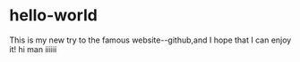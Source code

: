 # hello-world
This is my new try to the famous website--github,and I hope that I can enjoy it! 
hi man
iiiiii
